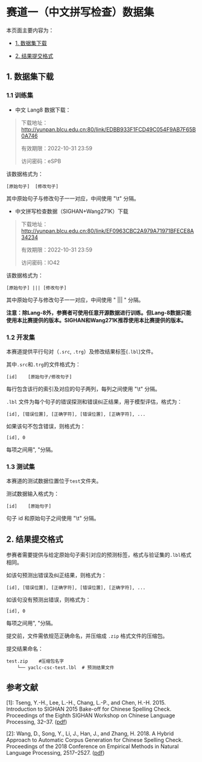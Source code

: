 # 赛道一（中文拼写检查）数据集

本页面主要内容为：

- [1. 数据集下载](#1-数据集下载)

- [2. 结果提交格式](#2-结果提交格式)

## 1. 数据集下载

### 1.1 训练集

- 中文 Lang8 数据下载：

> 下载地址：http://yunpan.blcu.edu.cn:80/link/EDBB933F1FCD49C054F9AB7F65B0A746
>
> 有效期限：2022-10-31 23:59
>
> 访问密码：eSPB

该数据格式为：

```
[原始句子]	[修改句子]
```

其中原始句子与修改句子一一对应，中间使用 "\t" 分隔。

- 中文拼写检查数据（SIGHAN+Wang271K）下载

> 下载地址：http://yunpan.blcu.edu.cn:80/link/EF0963CBC2A979A71971BFECE8A34234
>
> 有效期限：2022-10-31 23:59
>
> 访问密码：lO42

该数据格式为：

```
[原始句子] ||| [修改句子]
```

其中原始句子与修改句子一一对应，中间使用 " ||| " 分隔。

**注意：除Lang-8外，参赛者可使用任意开源数据进行训练。但Lang-8数据只能使用本比赛提供的版本。SIGHAN和Wang271K推荐使用本比赛提供的版本。**

### 1.2 开发集

本赛道提供平行句对（`.src`, `.trg`）及修改结果标签(`.lbl`)文件。

其中`.src`和`.trg`的文件格式为：

```
[id]	[原始句子/修改句子]
```

每行包含该行的索引及对应的句子两列，每列之间使用 "\t" 分隔。

`.lbl` 文件为每个句子的错误探测和错误纠正结果，用于模型评估，格式为：

```
[id], [错误位置], [正确字符], [错误位置], [正确字符], ... 
```

如果该句不包含错误，则格式为：

```
[id], 0
```

每项之间用", "分隔。

### 1.3 测试集

本赛道的测试数据位置位于`test`文件夹。

测试数据输入格式为：

```
[id]	[原始句子]
```

句子 id 和原始句子之间使用 "\t" 分隔。

## 2. 结果提交格式

参赛者需要提供与给定原始句子索引对应的预测标签，格式与验证集的`.lbl`格式相同。

如该句预测出错误及纠正结果，则格式为：
```
[id], [错误位置], [正确字符], [错误位置], [正确字符], ... 
```
如该句没有预测出错误，则格式为：
```
[id], 0
```

每项之间用", "分隔。

提交前，文件需依规范正确命名，并压缩成 `.zip` 格式文件的压缩包。

提交结果命名：

```
test.zip	#压缩包名字
    └── yaclc-csc-test.lbl	# 预测结果文件
```

## 参考文献
[1]: Tseng, Y.-H., Lee, L.-H., Chang, L.-P., and Chen, H.-H. 2015. Introduction to SIGHAN 2015 Bake-off for Chinese Spelling Check. Proceedings of the Eighth SIGHAN Workshop on Chinese Language Processing, 32–37. ([pdf](https://aclanthology.org/W15-3106.pdf))

[2]: Wang, D., Song, Y., Li, J., Han, J., and Zhang, H. 2018. A Hybrid Approach to Automatic Corpus Generation for Chinese Spelling Check. Proceedings of the 2018 Conference on Empirical Methods in Natural Language Processing, 2517–2527. ([pdf](https://aclanthology.org/D18-1273.pdf))
